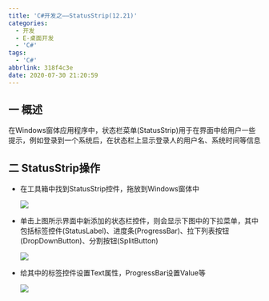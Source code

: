 ```yaml
---
title: 'C#开发之——StatusStrip(12.21)'
categories:
  - 开发
  - E-桌面开发
  - 'C#'
tags:
  - 'C#'
abbrlink: 318f4c3e
date: 2020-07-30 21:20:59
---
```

## 一 概述

在Windows窗体应用程序中，状态栏菜单(StatusStrip)用于在界面中给用户一些提示，例如登录到一个系统后，在状态栏上显示登录人的用户名、系统时间等信息

<!--more-->

## 二 StatusStrip操作

* 在工具箱中找到StatusStrip控件，拖放到Windows窗体中

  ![][1]
  
* 单击上图所示界面中新添加的状态栏控件，则会显示下图中的下拉菜单，其中包括标签控件(StatusLabel)、进度条(ProgressBar)、拉下列表按钮(DropDownButton)、分割按钮(SplitButton)

  ![][2]
  
* 给其中的标签控件设置Text属性，ProgressBar设置Value等

  ![][3]




[1]:https://jsd.onmicrosoft.cn/gh/PGzxc/CDN/blog-image/csharp-winform-statusstrip-drag.png
[2]:https://jsd.onmicrosoft.cn/gh/PGzxc/CDN/blog-image/csharp-winform-status-items.png
[3]:https://jsd.onmicrosoft.cn/gh/PGzxc/CDN/blog-image/csharp-winform-statustrip-value-set.png
